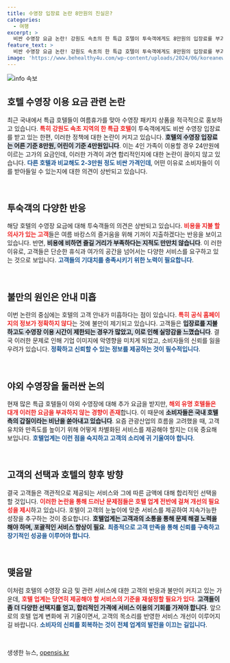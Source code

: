 ```yaml
---
title: 수영장 입장료 논란 8만원의 진실은?
categories:
  - 여행
excerpt: >
  비싼 수영장 요금 논란! 강원도 속초의 한 특급 호텔이 투숙객에게도 8만원의 입장료를 부과하며 화제다. 소비자들은 고급 호텔의 갑질이라며 불만을 토로하고, 서비스 안내 부족 문제도 지적하고 나섰다.
feature_text: >
  비싼 수영장 요금 논란! 강원도 속초의 한 특급 호텔이 투숙객에게도 8만원의 입장료를 부과하며 화제다. 소비자들은 고급 호텔의 갑질이라며 불만을 토로하고, 서비스 안내 부족 문제도 지적하고 나섰다.
image: 'https://www.behealthy4u.com/wp-content/uploads/2024/06/koreanews.jpg'
---
```


<p><img src="https://www.behealthy4u.com/wp-content/uploads/2024/06/koreanews.jpg" alt="info 속보" /></p>

<h2 data-ke-size="size26">호텔 수영장 이용 요금 관련 논란</h2>

<p data-ke-size="size16">최근 국내에서 특급 호텔들이 여름휴가를 맞아 수영장 패키지 상품을 적극적으로 홍보하고 있습니다. <b><span style="color: #ee2323;">특히 강원도 속초 지역의 한 특급 호텔</span></b>이 투숙객에게도 비싼 수영장 입장료를 받고 있는 한편, 이러한 정책에 대한 논란이 커지고 있습니다. <b><span style="background-color: #21538527;">호텔의 수영장 입장료는 어른 기준 8만원, 어린이 기준 4만원입니다</span></b>. 이는 4인 가족이 이용할 경우 24만원에 이르는 고가의 요금인데, 이러한 가격이 과연 합리적인지에 대한 논란이 끊이지 않고 있습니다. <b><span style="color: #1a5490;">다른 호텔과 비교해도 2-3만원 정도 비싼 가격인데</span></b>, 어떤 이유로 소비자들이 이를 받아들일 수 있는지에 대한 의견이 상반되고 있습니다.</p>

<p data-ke-size="size16">&nbsp;</p>

<h2 data-ke-size="size26">투숙객의 다양한 반응</h2>

<p data-ke-size="size16">해당 호텔의 수영장 요금에 대해 투숙객들의 의견은 상반되고 있습니다. <b><span style="color: #ee2323;">비용을 지불 할 의사가 있는 고객</span></b>들은 여름 바캉스의 즐거움을 위해 기꺼이 지출하겠다는 반응을 보이고 있습니다. 반면, <b><span style="background-color: #21538527;">비용에 비하면 즐길 거리가 부족하다는 지적도 만만치 않습니다</span></b>. 이 러한 이유로, 고객들은 단순한 휴식과 여가의 공간을 넘어서는 다양한 서비스를 요구하고 있는 것으로 보입니다. <b><span style="color: #1a5490;">고객들의 기대치를 충족시키기 위한 노력이 필요합니다</span></b>.</p>

<p data-ke-size="size16">&nbsp;</p>

<h2 data-ke-size="size26">불만의 원인은 안내 미흡</h2>

<p data-ke-size="size16">이번 논란의 중심에는 호텔의 고객 안내가 미흡하다는 점이 있습니다. <b><span style="color: #ee2323;">특히 공식 홈페이지의 정보가 정확하지 않다</span></b>는 것에 불만이 제기되고 있습니다. 고객들은 <b><span style="background-color: #21538527;">입장료를 지불하고도 수영장 이용 시간이 제한되는 경우가 많았고, 이로 인해 실망감을 느꼈습니다</span></b>. 결국 이러한 문제로 인해 기업 이미지에 악영향을 미치게 되었고, 소비자들의 신뢰를 잃을 우려가 있습니다. <b><span style="color: #1a5490;">정확하고 신뢰할 수 있는 정보를 제공하는 것이 필수적입니다</span></b>.</p>

<p data-ke-size="size16">&nbsp;</p>

<h2 data-ke-size="size26">야외 수영장을 둘러싼 논의</h2>

<p data-ke-size="size16">현재 많은 특급 호텔들이 야외 수영장에 대해 추가 요금을 받지만, <b><span style="color: #ee2323;">해외 유명 호텔들은 대개 이러한 요금을 부과하지 않는 경향이 존재</span></b>합니다. 이 때문에 <b><span style="background-color: #21538527;">소비자들은 국내 호텔 측의 갑질이라는 비난을 쏟아내고 있습니다</span></b>. 요즘 관광산업의 흐름을 고려했을 때, 고객 유치와 만족도를 높이기 위해 어떻게 차별화된 서비스를 제공해야 할지는 더욱 중요해 보입니다. <b><span style="color: #1a5490;">호텔업계는 이런 점을 숙지하고 고객의 소리에 귀 기울여야 합니다</span></b>.</p>

<p data-ke-size="size16">&nbsp;</p>

<h2 data-ke-size="size26">고객의 선택과 호텔의 향후 방향</h2>

<p data-ke-size="size16">결국 고객들은 객관적으로 제공되는 서비스와 그에 따른 금액에 대해 합리적인 선택을 할 것입니다. <b><span style="color: #ee2323;">이러한 논란을 통해 드러난 문제점들은 호텔 업계 전반에 걸쳐 개선의 필요성을 제시</span></b>하고 있습니다. 호텔이 고객의 눈높이에 맞춘 서비스를 제공하여 지속가능한 성장을 추구하는 것이 중요합니다. <b><span style="background-color: #21538527;">호텔업계는 고객과의 소통을 통해 문제 해결 노력을 해야 하며, 포괄적인 서비스 향상이 필요</span></b>. <b><span style="color: #1a5490;">최종적으로 고객 만족을 통해 신뢰를 구축하고 장기적인 성공을 이루어야 합니다</span></b>.</p>

<p data-ke-size="size16">&nbsp;</p>

<h2 data-ke-size="size26">맺음말</h2>

<p data-ke-size="size16">이처럼 호텔의 수영장 요금 및 관련 서비스에 대한 고객의 반응과 불만이 커지고 있는 가운데, <b><span style="color: #ee2323;">호텔 업계는 당연히 제공해야 할 서비스의 기준을 재설정할 필요가 있다</span></b>. <b><span style="background-color: #21538527;">고객들이 좀 더 다양한 선택지를 얻고, 합리적인 가격에 서비스 이용의 기회를 가져야 합니다</span></b>. 앞으로의 호텔 업계 변화에 귀 기울이면서, 고객의 목소리를 반영한 서비스 개선이 이루어지길 바랍니다. <b><span style="color: #1a5490;">소비자의 신뢰를 회복하는 것이 전체 업계의 발전을 이끄는 길입니다</span></b>.</p>

<p data-ke-size="size16">&nbsp;</p>
생생한 뉴스, <a href="https://opensis.kr" rel="dofollow">opensis.kr</a>


